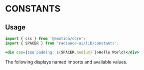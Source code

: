 # CONSTANTS
## Usage

```jsx
import { css } from '@emotion/core';
import { SPACER } from 'radiance-ui/lib/constants';

<div css={css`padding: ${SPACER.medium}`}>Hello World!</div>
```

The following displays named imports and available values.

<!-- STORY -->
